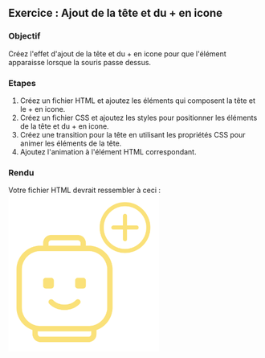 ## Exercice : Ajout de la tête et du + en icone

### Objectif

Créez l'effet d'ajout de la tête et du + en icone pour que l'élément apparaisse lorsque la souris passe dessus.

### Etapes

1. Créez un fichier HTML et ajoutez les éléments qui composent la tête et le + en icone.
2. Créez un fichier CSS et ajoutez les styles pour positionner les éléments de la tête et du + en icone.
3. Créez une transition pour la tête en utilisant les propriétés CSS pour animer les éléments de la tête.
4. Ajoutez l'animation à l'élément HTML correspondant.

### Rendu

Votre fichier HTML devrait ressembler à ceci :
<img style="width: 300px" src="exemple-hover.png" alt="image de l'exemple" />
